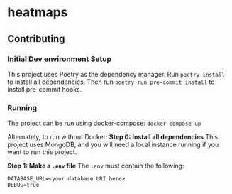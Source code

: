# heatmaps

## Contributing

### Initial Dev environment Setup
This project uses Poetry as the dependency manager.
Run `poetry install` to install all dependencies.
Then run `poetry run pre-commit install` to install pre-commit hooks.

### Running
The project can be run using docker-compose:
`docker compose up`

Alternately, to run without Docker:
**Step 0: Install all dependencies**
This project uses MongoDB, and you will need a local instance running if you want to run
this project.

**Step 1: Make a `.env` file**
The `.env` must contain the following:
```
DATABASE_URL=<your database URI here>
DEBUG=true
```

